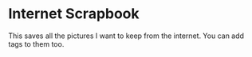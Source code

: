 # Internet Scrapbook

This saves all the pictures I want to keep from the internet.
You can add tags to them too.